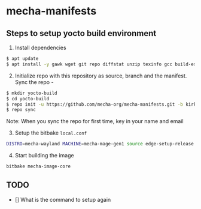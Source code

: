 # mecha-manifests

## Steps to setup yocto build environment

1. Install dependencies

```sh
$ apt update
$ apt install -y gawk wget git repo diffstat unzip texinfo gcc build-essential chrpath socat cpio python3 python3-pip python3-pexpect xz-utils debianutils iputils-ping python3-git python3-jinja2 libegl1-mesa libsdl1.2-dev python3-subunit mesa-common-dev zstd liblz4-tool file locales
```

2. Initialize repo with this repository as source, branch and the manifest. Sync the repo -

```sh
$ mkdir yocto-build
$ cd yocto-build
$ repo init -u https://github.com/mecha-org/mecha-manifests.git -b kirkstone -m mecha-comet-m-image-core-5.15.xml
$ repo sync
```

Note: When you sync the repo for first time, key in your name and email

3. Setup the bitbake `local.conf`

```sh
DISTRO=mecha-wayland MACHINE=mecha-mage-gen1 source edge-setup-release.sh -b build
```

4. Start building the image

```sh
bitbake mecha-image-core
```

## TODO
- [] What is the command to setup again